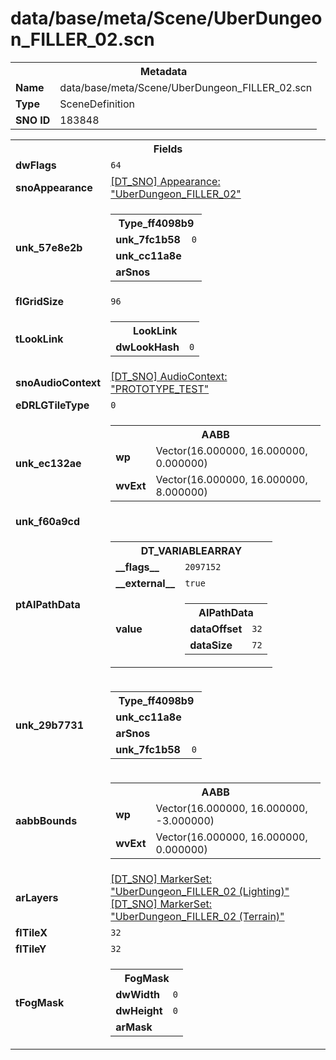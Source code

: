 <h1>data/base/meta/Scene/UberDungeon_FILLER_02.scn</h1><table><tr><th colspan="100%">Metadata</th></tr><tr><td><b>Name</b></td><td>data/base/meta/Scene/UberDungeon_FILLER_02.scn</td></tr><tr><td><b>Type</b></td><td>SceneDefinition</td></tr><tr><td><b>SNO ID</b></td><td>183848</td></tr></table>

<table><tr><th colspan="100%">Fields</th></tr><tr><td><b>dwFlags</b></td><td><code>64</code></td></tr><tr><td><b>snoAppearance</b></td><td><a href="..\Appearance\UberDungeon_FILLER_02.app.md">[DT_SNO] Appearance: "UberDungeon_FILLER_02"</a></td></tr><tr><td><b>unk_57e8e2b</b></td><td><table><tr><th colspan="100%">Type_ff4098b9</th></tr><tr><td><b>unk_7fc1b58</b></td><td><code>0</code></td></tr><tr><td><b>unk_cc11a8e</b></td><td></td></tr><tr><td><b>arSnos</b></td><td></td></tr></table>

</td></tr><tr><td><b>flGridSize</b></td><td><code>96</code></td></tr><tr><td><b>tLookLink</b></td><td><table><tr><th colspan="100%">LookLink</th></tr><tr><td><b>dwLookHash</b></td><td><code>0</code></td></tr></table>

</td></tr><tr><td><b>snoAudioContext</b></td><td><a href="..\AudioContext\PROTOTYPE_TEST.auc.md">[DT_SNO] AudioContext: "PROTOTYPE_TEST"</a></td></tr><tr><td><b>eDRLGTileType</b></td><td><code>0</code></td></tr><tr><td><b>unk_ec132ae</b></td><td><table><tr><th colspan="100%">AABB</th></tr><tr><td><b>wp</b></td><td>Vector(16.000000, 16.000000, 0.000000)</td></tr><tr><td><b>wvExt</b></td><td>Vector(16.000000, 16.000000, 8.000000)</td></tr></table>

</td></tr><tr><td><b>unk_f60a9cd</b></td><td></td></tr><tr><td><b>ptAIPathData</b></td><td><table><tr><th colspan="100%">DT_VARIABLEARRAY</th></tr><tr><td><b>__flags__</b></td><td><code>2097152</code></td></tr><tr><td><b>__external__</b></td><td><code>true</code></td></tr><tr><td><b>value</b></td><td><table><tr><th colspan="100%">AIPathData</th></tr><tr><td><b>dataOffset</b></td><td><code>32</code></td></tr><tr><td><b>dataSize</b></td><td><code>72</code></td></tr></table>

</td></tr></table>

</td></tr><tr><td><b>unk_29b7731</b></td><td><table><tr><th colspan="100%">Type_ff4098b9</th></tr><tr><td><b>unk_cc11a8e</b></td><td></td></tr><tr><td><b>arSnos</b></td><td></td></tr><tr><td><b>unk_7fc1b58</b></td><td><code>0</code></td></tr></table>

</td></tr><tr><td><b>aabbBounds</b></td><td><table><tr><th colspan="100%">AABB</th></tr><tr><td><b>wp</b></td><td>Vector(16.000000, 16.000000, -3.000000)</td></tr><tr><td><b>wvExt</b></td><td>Vector(16.000000, 16.000000, 0.000000)</td></tr></table>

</td></tr><tr><td><b>arLayers</b></td><td><a href="..\MarkerSet\UberDungeon_FILLER_02 (Lighting).mrk.md">[DT_SNO] MarkerSet: "UberDungeon_FILLER_02 (Lighting)"</a>
<a href="..\MarkerSet\UberDungeon_FILLER_02 (Terrain).mrk.md">[DT_SNO] MarkerSet: "UberDungeon_FILLER_02 (Terrain)"</a>
</td></tr><tr><td><b>flTileX</b></td><td><code>32</code></td></tr><tr><td><b>flTileY</b></td><td><code>32</code></td></tr><tr><td><b>tFogMask</b></td><td><table><tr><th colspan="100%">FogMask</th></tr><tr><td><b>dwWidth</b></td><td><code>0</code></td></tr><tr><td><b>dwHeight</b></td><td><code>0</code></td></tr><tr><td><b>arMask</b></td><td></td></tr></table>

</td></tr></table>

